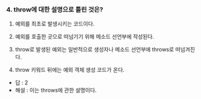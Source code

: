 ### 4. throw에 대한 설명으로 틀린 것은?

1) 예외를 최초로 발생시키는 코드이다.

2) 예외를 호출한 곳으로 떠넘기기 위해 메소드 선언부에 작성된다.

3) throw로 발생된 예외는 일반적으로 생성자나 메소드 선언부에 throws로 떠넘겨진다.

4) throw 키워드 뒤에는 예외 객체 생성 코드가 온다.

- 답 : 2
- 해설 : 이는 throws에 관한 설명이다.